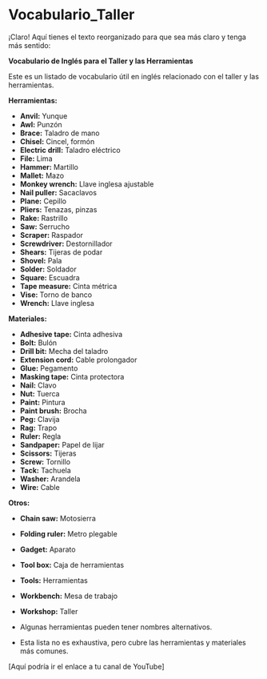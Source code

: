 # Vocabulario_Taller

¡Claro! Aquí tienes el texto reorganizado para que sea más claro y tenga más sentido:

**Vocabulario de Inglés para el Taller y las Herramientas**

Este es un listado de vocabulario útil en inglés relacionado con el taller y las herramientas.

**Herramientas:**

*   **Anvil:** Yunque
*   **Awl:** Punzón
*   **Brace:** Taladro de mano
*   **Chisel:** Cincel, formón
*   **Electric drill:** Taladro eléctrico
*   **File:** Lima
*   **Hammer:** Martillo
*   **Mallet:** Mazo
*   **Monkey wrench:** Llave inglesa ajustable
*   **Nail puller:** Sacaclavos
*   **Plane:** Cepillo
*   **Pliers:** Tenazas, pinzas
*   **Rake:** Rastrillo
*   **Saw:** Serrucho
*   **Scraper:** Raspador
*   **Screwdriver:** Destornillador
*   **Shears:** Tijeras de podar
*   **Shovel:** Pala
*   **Solder:** Soldador
*   **Square:** Escuadra
*   **Tape measure:** Cinta métrica
*   **Vise:** Torno de banco
*   **Wrench:** Llave inglesa

**Materiales:**

*   **Adhesive tape:** Cinta adhesiva
*   **Bolt:** Bulón
*   **Drill bit:** Mecha del taladro
*   **Extension cord:** Cable prolongador
*   **Glue:** Pegamento
*   **Masking tape:** Cinta protectora
*   **Nail:** Clavo
*   **Nut:** Tuerca
*   **Paint:** Pintura
*   **Paint brush:** Brocha
*   **Peg:** Clavija
*   **Rag:** Trapo
*   **Ruler:** Regla
*   **Sandpaper:** Papel de lijar
*   **Scissors:** Tijeras
*   **Screw:** Tornillo
*   **Tack:** Tachuela
*   **Washer:** Arandela
*   **Wire:** Cable

**Otros:**

*   **Chain saw:** Motosierra
*   **Folding ruler:** Metro plegable
*   **Gadget:** Aparato
*   **Tool box:** Caja de herramientas
*   **Tools:** Herramientas
*   **Workbench:** Mesa de trabajo
*   **Workshop:** Taller



*   Algunas herramientas pueden tener nombres alternativos.
*   Esta lista no es exhaustiva, pero cubre las herramientas y materiales más comunes.

[Aquí podría ir el enlace a tu canal de YouTube]

